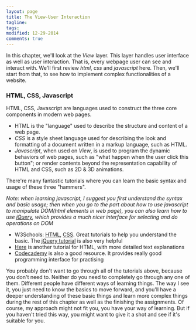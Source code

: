 ```yaml
---
layout: page
title: The View-User Interaction
tagline: 
tags: 
modified: 12-29-2014
comments: true
---
```


In this chapter, we'll look at the *View* layer. This layer handles user interface as well as user interaction. That is, every webpage user can see and interact with. We'll first review *html*, *css* and *javascript* here. Then, we'll start from that, to see how to implement complex functionalities of a website.

### HTML, CSS, Javascript

HTML, CSS, Javascript are languages used to construct the three core components in modern web pages. 

*   HTML is the "language" used to describe the structure and content of a web page. 
*   *CSS* is a style sheet language used for describing the look and formatting of a document written in a markup language, such as HTML. 
*   *Javascript*, when used on *View*, is used to program the dynamic behaviors of web pages, such as "what happen when the user click this button"; or render contents beyond the representation capability of HTML and CSS, such as 2D & 3D animations. 

There're many fantastic tutorials where you can learn the basic syntax and usage of these three "hammers". 

*Note: when learning javascript, I suggest you first understand the syntax and basic usage; then when you go to the part about how to use javascript to manipulate DOM(html elements in web page), you can also learn how to use [jQuery](http://jquery.com/), which provides a much nicer interface for selecting and do operations on DOM*

*   W3Schools: [HTML](http://www.w3schools.com/html/), [CSS](http://www.w3schools.com/css/default.asp). Great tutorials to help you understand the basic. The [jQuery tutorial](http://www.w3schools.com/jquery/) is also very helpful
*   [Here](http://htmldog.com/guides/html/beginner/) is another tutorial for HTML, with more detailed text explanations
*   [Codecademy](http://www.codecademy.com/en/tracks/web) is also a good resource. It provides really good programming interface for practising

You probably don't want to go through all of the tutorials above, because you don't need to. Neither do you need to completely go through any one of them. Different people have different ways of learning things. The way I see it, you just need to know the basics to move forward, and you'll have a deeper understanding of these basic things and learn more complex things during the rest of this chapter as well as the finishing the assignments. Of course, my approach might not fit you, you have your way of learning. But if you haven't tried this way, you might want to give it a shot and see if it's suitable for you.